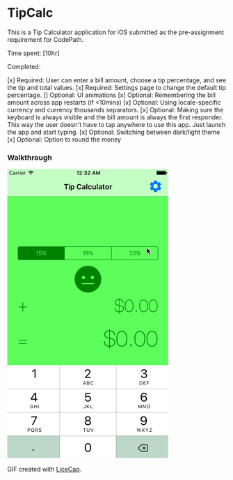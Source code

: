 # TipCalc
This is a Tip Calculator application for iOS submitted as the pre-assignment requirement for CodePath.

Time spent: [10hr]

Completed:

[x] Required: User can enter a bill amount, choose a tip percentage, and see the tip and total values.
[x] Required: Settings page to change the default tip percentage.
[] Optional: UI animations
[x] Optional: Remembering the bill amount across app restarts (if <10mins)
[x] Optional: Using locale-specific currency and currency thousands separators.
[x] Optional: Making sure the keyboard is always visible and the bill amount is always the first responder. This way the user doesn't have to tap anywhere to use this app. Just launch the app and start typing.
[x] Optional: Switching between dark/light theme
[x] Optional: Option to round the money
### Walkthrough

![Video Walkthrough](TipCalc.gif)

GIF created with [LiceCap](http://www.cockos.com/licecap/).
